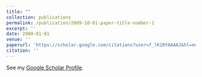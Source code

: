 ```yaml
---
title: ""
collection: publications
permalink: /publication/2009-10-01-paper-title-number-1
excerpt: ''
date: 2000-01-01
venue: ''
paperurl: 'https://scholar.google.com/citations?user=f_lK1RYAAAAJ&hl=en'
citation: ''
---
```


See my [Google Scholar Profile](https://scholar.google.com/citations?user=f_lK1RYAAAAJ&hl=en).
